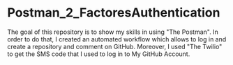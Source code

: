 # **Postman_2_FactoresAuthentication**

The goal of this repository is to show my skills in using "The Postman". 
In order to do that, I created an automated workflow which allows to log in and create a repository and comment on GitHub.
Moreover, I used "The Twilio" to get the SMS code that I used to log in to My GitHub Account.
